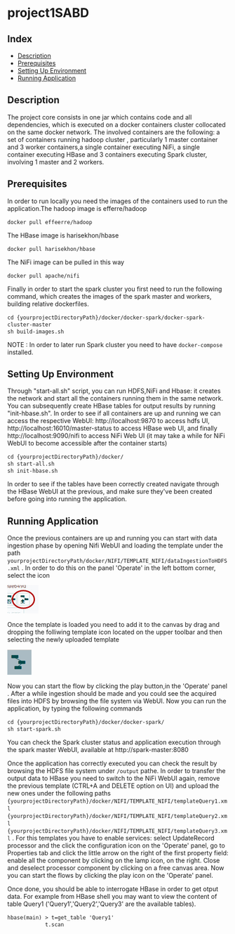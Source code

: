 # project1SABD

## Index

- [Description](#Description)
- [Prerequisites](#Prerequisites)
- [Setting Up Environment](#Setting-Up-Environment)
- [Running Application](#Running-Application)


## Description
The project core consists in one jar which contains code and all dependencies, which is executed on a docker containers cluster
collocated on the same docker network. The involved containers are the following: a set of containers running hadoop cluster ,
particularly 1 master container and 3 worker containers,a single container executing NiFi, a single container executing HBase 
and 3 containers executing Spark cluster, involving 1 master and 2 workers.

## Prerequisites
In order to run locally you need the images of the containers used to run the application.The hadoop image is efferre/hadoop 

``` 
docker pull effeerre/hadoop

```  
The HBase image is harisekhon/hbase 

```
docker pull harisekhon/hbase

``` 
The NiFi image can be pulled in this way


```
docker pull apache/nifi

``` 
Finally in order to start the spark cluster you first need to run the following command, which creates the images of the spark master and  workers, building relative dockerfiles.

```
cd {yourprojectDirectoryPath}/docker/docker-spark/docker-spark-cluster-master
sh build-images.sh

``` 
NOTE : In order to later run Spark cluster you need to have ``` docker-compose ``` installed.

## Setting Up Environment
Through "start-all.sh" script, you can run HDFS,NiFi and Hbase: it creates the network and start all the containers running them in the same network. You can subsequently create HBase tables for output results by running "init-hbase.sh". In order to see if all containers are up and running we can access the respective WebUI: http://localhost:9870 to access hdfs UI, http://localhost:16010/master-status to access HBase web UI, and finally http://localhost:9090/nifi to access NiFi Web UI (it may take a while for NiFi WebUI to become accessible after the container starts)

```
cd {yourprojectDirectoryPath}/docker/
sh start-all.sh
sh init-hbase.sh

``` 
In order to see if the tables have been correctly created navigate through the HBase WebUI at the previous, and make sure they've been created before going into running the application.


## Running Application
Once the previous containers are up and running you can start with data ingestion phase by opening Nifi WebUI and loading the template under the path ``` yourprojectDirectoryPath/docker/NIFI/TEMPLATE_NIFI/dataIngestionToHDFS.xml ``` . In order to do this on the panel 'Operate' in the left bottom corner, select the icon 

![Upload Template](img/upload.jpg)  

Once the template is loaded you need to add it to the canvas by drag and dropping the folliwing template icon located on the upper toolbar and then selecting the newly uploaded template

![Add Template](img/template.png) 


Now you can start the flow by clicking the play button,in the 'Operate' panel . After a while ingestion should be made and you could see the acquired files into HDFS by browsing the file system via WebUI. Now you can run the application, by typing the following commands

```
cd {yourprojectDirectoryPath}/docker/docker-spark/
sh start-spark.sh

``` 
You can check the Spark cluster status and application execution through the spark master WebUI, available at http://spark-master:8080   

Once the application has correctly executed you can check the result by browsing the HDFS file system under ``` /output ``` pathe. In order to transfer the output data to HBase you need to switch to the NiFi WebUI again, remove the previous template (CTRL+A and DELETE option on UI) and upload the new ones under the following paths ``` {yourprojectDirectoryPath}/docker/NIFI/TEMPLATE_NIFI/templateQuery1.xml  {yourprojectDirectoryPath}/docker/NIFI/TEMPLATE_NIFI/templateQuery2.xml {yourprojectDirectoryPath}/docker/NIFI/TEMPLATE_NIFI/templateQuery3.xml``` . For this templates you have to enable services: select UpdateRecord processor and the click the configuration icon on the 'Operate' panel, go to Properties tab and click the little arrow on the right of the first property field: enable all the component by clicking on the lamp icon, on the right. Close and deselect processor component by clicking on a free canvas area. Now you can start the flows by clicking the play icon on the 'Operate' panel.

Once done, you should be able to interrogate HBase in order to get otput data. For example from HBase shell you may want to view the content of table Query1 ('Query1','Query2','Query3' are the available tables).

```
hbase(main) > t=get_table 'Query1' 
            t.scan

```


